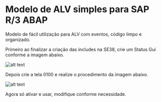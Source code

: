 # Modelo de ALV simples para SAP R/3 ABAP
Modelo de fácil utilização para ALV com eventos, código limpo e organizado.

Primeiro ao finalizar a criação das includes na SE38, crie um Status Gui conforme a imagem abaixo.



![alt text](https://github.com/ChristopherNicolasSMM/Modelo-Alv/blob/master/imagens/status%20gui.png?raw=true)


Depois crie a tela 0100 e realize o procedimento da imagem abaixo.

![alt text](https://github.com/ChristopherNicolasSMM/Modelo-Alv/blob/master/imagens/tela.png?raw=true)

Agora só ativar e usar, modifique conforme necessidade. 
